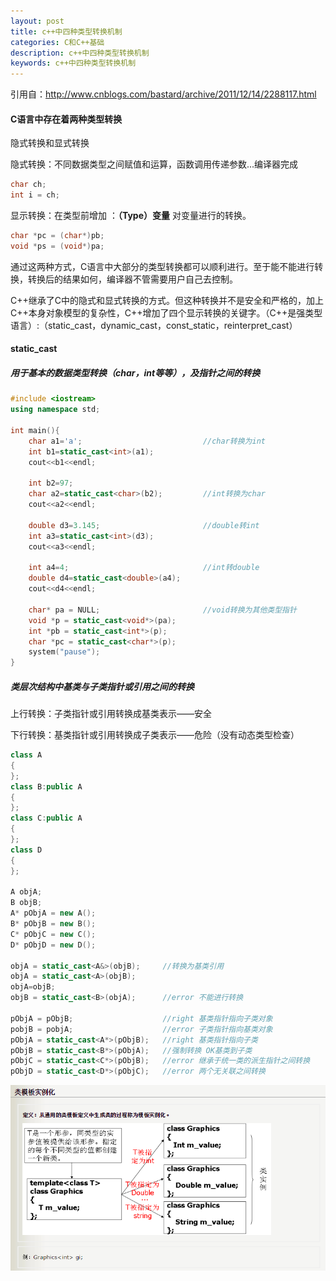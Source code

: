 ```yaml
---
layout: post
title: c++中四种类型转换机制
categories: C和C++基础
description: c++中四种类型转换机制
keywords: c++中四种类型转换机制
---
```


引用自：http://www.cnblogs.com/bastard/archive/2011/12/14/2288117.html

#### C语言中存在着两种类型转换

隐式转换和显式转换

隐式转换：不同数据类型之间赋值和运算，函数调用传递参数...编译器完成

```cpp
char ch;
int i = ch;
```

显示转换：在类型前增加 ：**（Type）变量** 对变量进行的转换。

```cpp
char *pc = (char*)pb;
void *ps = (void*)pa;
```

通过这两种方式，C语言中大部分的类型转换都可以顺利进行。至于能不能进行转换，转换后的结果如何，编译器不管需要用户自己去控制。

C++继承了C中的隐式和显式转换的方式。但这种转换并不是安全和严格的，加上C++本身对象模型的复杂性，C++增加了四个显示转换的关键字。（C++是强类型语言）:（static_cast，dynamic_cast，const_static，reinterpret_cast）

#### static_cast

##### 用于基本的数据类型转换（char，int等等），及指针之间的转换

```cpp
#include <iostream>
using namespace std;

int main(){
	char a1='a';                           //char转换为int
	int b1=static_cast<int>(a1);
	cout<<b1<<endl;

	int b2=97;
	char a2=static_cast<char>(b2);         //int转换为char
	cout<<a2<<endl;

	double d3=3.145;                       //double转int
	int a3=static_cast<int>(d3);
	cout<<a3<<endl;
	
	int a4=4;                              //int转double
	double d4=static_cast<double>(a4);
	cout<<d4<<endl;

	char* pa = NULL;                       //void转换为其他类型指针
	void *p = static_cast<void*>(pa);
	int *pb = static_cast<int*>(p);
	char *pc = static_cast<char*>(p);
	system("pause");
}
```

##### 类层次结构中基类与子类指针或引用之间的转换

上行转换：子类指针或引用转换成基类表示——安全

下行转换：基类指针或引用转换成子类表示——危险（没有动态类型检查）

```cpp
class A
{
};
class B:public A
{
};
class C:public A
{
};
class D
{
};

A objA;
B objB;
A* pObjA = new A();
B* pObjB = new B();
C* pObjC = new C();
D* pObjD = new D();

objA = static_cast<A&>(objB);     //转换为基类引用    
objA = static_cast<A>(objB);
objA=objB;
objB = static_cast<B>(objA);      //error 不能进行转换  

pObjA = pObjB;                    //right 基类指针指向子类对象
pobjB = pobjA;                    //error 子类指针指向基类对象
pObjA = static_cast<A*>(pObjB);   //right 基类指针指向子类
pObjB = static_cast<B*>(pObjA);   //强制转换 OK基类到子类
pObjC = static_cast<C*>(pObjB);   //error 继承于统一类的派生指针之间转换 
pObjD = static_cast<D*>(pObjC);   //error 两个无关联之间转换
```




![](/images/posts/C++/217.png)